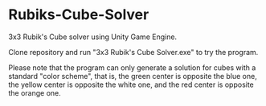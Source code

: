 # Rubiks-Cube-Solver

3x3 Rubik's Cube solver using Unity Game Engine.

Clone repository and run "3x3 Rubik's Cube Solver.exe" to try the program.

Please note that the program can only generate a solution for cubes with a standard "color scheme", that is, the green center is opposite the blue one, the yellow center is opposite the white one, and the red center is opposite the orange one. 
